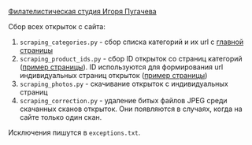 [Филателистическая студия Игоря Пугачева](http://pugachev-studio.ru/)

Сбор всех открыток с сайта:

1. `scraping_categories.py` - сбор списка категорий и их url с [главной страницы](http://pugachev-studio.ru/index.php?categoryID=8)
2. `scraping_product_ids.py` - сбор ID открыток со страниц категорий ([пример страницы](http://pugachev-studio.ru/index.php?categoryID=12)). ID используются для формирования url индивидуальных страниц открыток ([пример страницы](http://pugachev-studio.ru/index.php?productID=18830))
3. `scraping_photos.py` - скачивание открыток с индивидуальных страниц
4. `scraping_correction.py` - удаление битых файлов JPEG среди скачанных сканов открыток. Они появляются в случаях, когда на сайте только один скан.

Исключения пишутся в `exceptions.txt`.